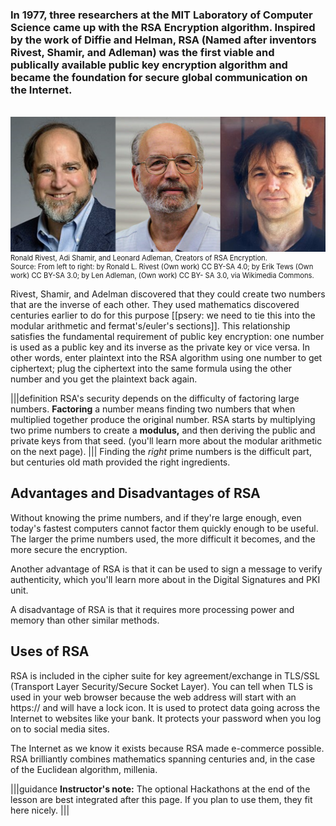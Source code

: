 ### In 1977, three researchers at the MIT Laboratory of Computer Science came up with the RSA Encryption algorithm. Inspired by the work of Diffie and Helman, RSA (Named after inventors Rivest, Shamir, and Adleman) was the first viable and publically available public key encryption algorithm and became the foundation for secure global communication on the Internet.
<br>

<figure class="snippetimg" style="margin: 0 auto;width:100%">
  <img src=".guides/img/RSAguys.png"  alt="Ronald Rivest, Adi Shamir, and Leonard Adleman, Creators of RSA Encryption. . *Source: From left to right: by Ronald L. Rivest (Own work) CC BY-SA 4.0; by Erik Tews (Own work) CC BY-SA 3.0; by Len Adleman, (Own work) CC BY- SA 3.0, via Wikimedia Commons.*
">
  <figcaption style="font-size: 0.8em; text-align: left;">Ronald Rivest, Adi Shamir, and Leonard Adleman, Creators of RSA Encryption. 
<br>
Source: From left to right: by Ronald L. Rivest (Own work) CC BY-SA 4.0; by Erik Tews (Own work) CC BY-SA 3.0; by Len Adleman, (Own work) CC BY- SA 3.0, via Wikimedia Commons.</figcaption>
</figure>

Rivest, Shamir, and Adelman discovered that they could create two numbers that are the inverse of each other. They used mathematics discovered centuries earlier to do for this purpose [[psery: we need to tie this into the modular arithmetic and fermat's/euler's sections]]. This relationship satisfies the fundamental requirement of public key encryption: one number is used as a public key and its inverse as the private key or vice versa. In other words, enter plaintext into the RSA algorithm using one number to get ciphertext; plug the ciphertext into the same formula using the other number and you get the plaintext back again.

|||definition
RSA's security depends on the difficulty of factoring large numbers. **Factoring** a number means finding two numbers that when multiplied together produce the original number. RSA starts by multiplying two prime numbers to create a **modulus,** and then deriving the public and private keys from that seed. (you'll learn more about the modular arithmetic on the next page).
|||
Finding the *right* prime numbers is the difficult part, but centuries old math provided the right ingredients.

## Advantages and Disadvantages of RSA
Without knowing the prime numbers, and if they're large enough, even today's fastest computers cannot factor them quickly enough to be useful.  The larger the prime numbers used, the more difficult it becomes, and the more secure the encryption. 

Another advantage of RSA is that it can be used to sign a message to verify authenticity, which you'll learn more about in the Digital Signatures and PKI unit.

A disadvantage of RSA is that it requires more processing power and memory than other similar methods.


## Uses of RSA
RSA is included in the cipher suite for key agreement/exchange in TLS/SSL (Transport Layer Security/Secure Socket Layer).  You can tell when TLS is used in your web browser because the web address will start with an https:// and will have a lock icon. It is used to protect data going across the Internet to websites like your bank.  It protects your password when you log on to social media sites.

The Internet as we know it exists because RSA made e-commerce possible. RSA brilliantly combines mathematics spanning centuries and, in the case of the Euclidean algorithm, millenia.

|||guidance 
**Instructor's note:**  The optional Hackathons at the end of the lesson are best integrated after this page.  If you plan to use them, they fit here nicely.
|||
